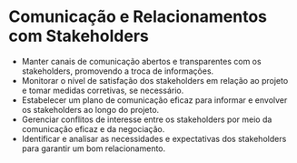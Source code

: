 # Comunicação e Relacionamentos com Stakeholders
- Manter canais de comunicação abertos e transparentes com os stakeholders, promovendo a troca de informações.
- Monitorar o nível de satisfação dos stakeholders em relação ao projeto e tomar medidas corretivas, se necessário.
- Estabelecer um plano de comunicação eficaz para informar e envolver os stakeholders ao longo do projeto.
- Gerenciar conflitos de interesse entre os stakeholders por meio da comunicação eficaz e da negociação.
- Identificar e analisar as necessidades e expectativas dos stakeholders para garantir um bom relacionamento.
